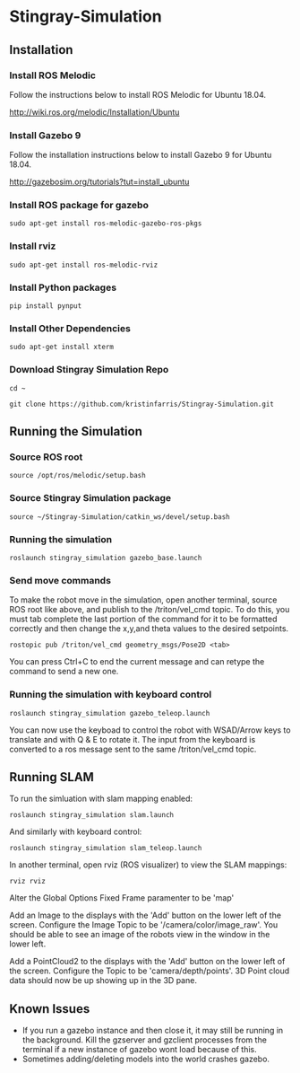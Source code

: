 # Stingray-Simulation

## Installation

### Install ROS Melodic

Follow the instructions below to install ROS Melodic for Ubuntu 18.04.

http://wiki.ros.org/melodic/Installation/Ubuntu 

### Install Gazebo 9

Follow the installation instructions below to install Gazebo 9 for Ubuntu 18.04.

http://gazebosim.org/tutorials?tut=install_ubuntu

### Install ROS package for gazebo

`sudo apt-get install ros-melodic-gazebo-ros-pkgs`

### Install rviz

`sudo apt-get install ros-melodic-rviz`

### Install Python packages

`pip install pynput`

### Install Other Dependencies

`sudo apt-get install xterm`

### Download Stingray Simulation Repo

`cd ~`

`git clone https://github.com/kristinfarris/Stingray-Simulation.git`

## Running the Simulation

### Source ROS root

`source /opt/ros/melodic/setup.bash`

### Source Stingray Simulation package

`source ~/Stingray-Simulation/catkin_ws/devel/setup.bash` 

### Running the simulation

`roslaunch stingray_simulation gazebo_base.launch`

### Send move commands

To make the robot move in the simulation, open another terminal, source ROS root like above, and publish to the /triton/vel_cmd topic. To do this, you must tab complete the last portion of the command for it to be formatted correctly and then change the x,y,and theta values to the desired setpoints.

`rostopic pub /triton/vel_cmd geometry_msgs/Pose2D <tab>`

You can press Ctrl+C to end the current message and can retype the command to send a new one. 

### Running the simulation with keyboard control

`roslaunch stingray_simulation gazebo_teleop.launch`

You can now use the keyboad to control the robot with WSAD/Arrow keys to translate and with Q & E to rotate it. The input from the keyboard is converted to a ros message sent to the same /triton/vel_cmd topic.


## Running SLAM

To run the simluation with slam mapping enabled:

`roslaunch stingray_simulation slam.launch`

And similarly with keyboard control:

`roslaunch stingray_simulation slam_teleop.launch`

In another terminal, open rviz (ROS visualizer) to view the SLAM mappings:

`rviz rviz`

Alter the Global Options Fixed Frame paramenter to be 'map'

Add an Image to the displays with the 'Add' button on the lower left of the screen. Configure the Image Topic to be '/camera/color/image_raw'. You should be able to see an image of the robots view in the window in the lower left.  

Add a PointCloud2 to the displays with the 'Add' button on the lower left of the screen. Configure the Topic to be 'camera/depth/points'. 3D Point cloud data should now be up showing up in the 3D pane.  


## Known Issues
- If you run a gazebo instance and then close it, it may still be running in the background. Kill the gzserver and gzclient processes from the terminal if a new instance of gazebo wont load because of this. 
- Sometimes adding/deleting models into the world crashes gazebo. 

